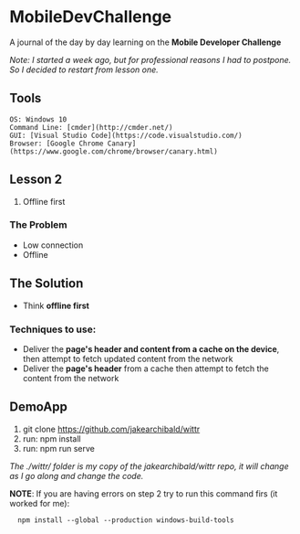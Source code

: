 # MobileDevChallenge
A journal of the day by day learning on the **Mobile Developer Challenge**

 *Note: I started a week ago, but for professional reasons I had to postpone. So I decided to restart from lesson one.*

## Tools
    OS: Windows 10
    Command Line: [cmder](http://cmder.net/)
    GUI: [Visual Studio Code](https://code.visualstudio.com/)
    Browser: [Google Chrome Canary](https://www.google.com/chrome/browser/canary.html)

 ## Lesson 2
1. Offline first
### The Problem
- Low connection
- Offline

## The Solution
- Think **offline first**

### Techniques to use:
- Deliver the **page's header and content from a cache on the device**, then attempt to fetch updated content from the network
- Deliver the **page's header** from a cache then attempt to fetch the content from the network

## DemoApp
1. git clone https://github.com/jakearchibald/wittr
2. run: npm install
3. run: npm run serve

*The ./wittr/ folder is my copy of the jakearchibald/wittr repo, it will change as I go along and change the code.*

**NOTE**: If you are having errors on step 2 try to run this command firs (it worked for me):

      npm install --global --production windows-build-tools

